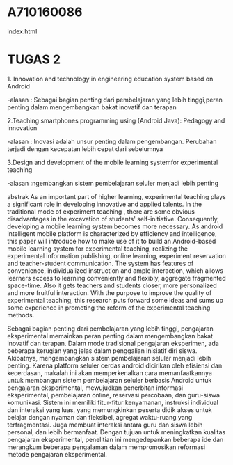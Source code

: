 # A710160086
index.html
<html>
<body>
  
 <h1>TUGAS 2</h1>
<p>1. Innovation and technology in engineering education system based on Android </p>
-alasan : Sebagai bagian penting dari pembelajaran yang lebih tinggi,peran penting dalam mengembangkan bakat inovatif dan terapan </p>
2.Teaching smartphones programming using (Android Java): Pedagogy and innovation </p>
-alasan : Inovasi adalah unsur penting dalam pengembangan. Perubahan terjadi dengan kecepatan lebih cepat dari sebelumnya </p>
3.Design and development of the mobile learning systemfor experimental teaching </p>
-alasan :ngembangkan sistem pembelajaran seluler menjadi lebih penting </p>
abstrak
As an important part of higher learning, experimental teaching plays a significant role in developing innovative and applied talents. In the traditional mode of experiment teaching , there are some obvious disadvantages in the excavation of students' self-initiative. Consequently, developing a mobile learning system becomes more necessary. As android intelligent mobile platform is characterized by efficiency and intelligence, this paper will introduce how to make use of it to build an Android-based mobile learning system for experimental teaching, realizing the experimental information publishing, online learning, experiment reservation and teacher-student communication. The system has features of convenience, individualized instruction and ample interaction, which allows learners access to learning conveniently and flexibly, aggregate fragmented space-time. Also it gets teachers and students closer, more personalized and more fruitful interaction. With the purpose to improve the quality of experimental teaching, this research puts forward some ideas and sums up some experience in promoting the reform of the experimental teaching methods. </p>
Sebagai bagian penting dari pembelajaran yang lebih tinggi, pengajaran eksperimental memainkan peran penting dalam mengembangkan bakat inovatif dan terapan. Dalam mode tradisional pengajaran eksperimen, ada beberapa kerugian yang jelas dalam penggalian inisiatif diri siswa. Akibatnya, mengembangkan sistem pembelajaran seluler menjadi lebih penting. Karena platform seluler cerdas android dicirikan oleh efisiensi dan kecerdasan, makalah ini akan memperkenalkan cara memanfaatkannya untuk membangun sistem pembelajaran seluler berbasis Android untuk pengajaran eksperimental, mewujudkan penerbitan informasi eksperimental, pembelajaran online, reservasi percobaan, dan guru-siswa komunikasi. Sistem ini memiliki fitur-fitur kenyamanan, instruksi individual dan interaksi yang luas, yang memungkinkan peserta didik akses untuk belajar dengan nyaman dan fleksibel, agregat waktu-ruang yang terfragmentasi. Juga membuat interaksi antara guru dan siswa lebih personal, dan lebih bermanfaat. Dengan tujuan untuk meningkatkan kualitas pengajaran eksperimental, penelitian ini mengedepankan beberapa ide dan merangkum beberapa pengalaman dalam mempromosikan reformasi metode pengajaran eksperimental.</p>
</body>
</html>
